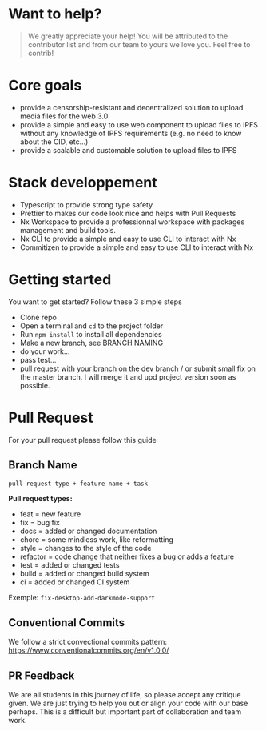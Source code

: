   # Want to help?
> We greatly appreciate your help! You will be attributed to the contributor list and from our team to yours we love you. Feel free to contrib!


# Core goals

- provide a censorship-resistant and decentralized solution to upload media files for the web 3.0
- provide a simple and easy to use web component to upload files to IPFS without any knowledge of IPFS requirements (e.g. no need to know about the CID, etc...)
- provide a scalable and customable solution to upload files to IPFS

# Stack developpement

- Typescript to provide strong type safety
- Prettier to makes our code look nice and helps with Pull Requests
- Nx Workspace to provide a professionnal workspace with packages management and build tools.
- Nx CLI to provide a simple and easy to use CLI to interact with Nx
- Commitizen to provide a simple and easy to use CLI to interact with Nx

# Getting started

You want to get started? Follow these 3 simple steps

- Clone repo
- Open a terminal and `cd` to the project folder
- Run `npm install` to install all dependencies
- Make a new branch, see BRANCH NAMING
- do your work...
- pass test...
- pull request with your branch on the dev branch / or submit small fix on the master branch. I will merge it and upd project version soon as possible.


# Pull Request

For your pull request please follow this guide

## Branch Name

`pull request type + feature name + task`

**Pull request types:**

- feat = new feature
- fix = bug fix
- docs = added or changed documentation
- chore = some mindless work, like reformatting
- style = changes to the style of the code
- refactor = code change that neither fixes a bug or adds a feature
- test = added or changed tests
- build = added or changed build system
- ci = added or changed CI system

Exemple: `fix-desktop-add-darkmode-support`

## Conventional Commits

We follow a strict convectional commits pattern: 
https://www.conventionalcommits.org/en/v1.0.0/

## PR Feedback

We are all students in this journey of life, so please accept any critique given. We are just trying to help you out or align your code with our base perhaps. This is a difficult but important part of collaboration and team work.